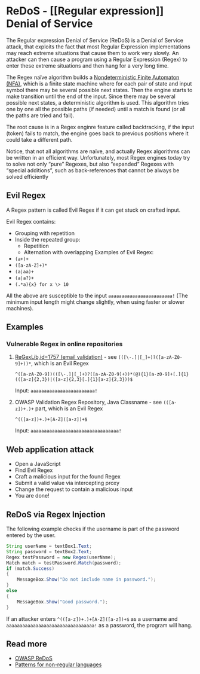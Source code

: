 # ReDoS - [[Regular expression]] Denial of Service

The Regular expression Denial of Service (ReDoS) is a Denial of Service attack, that exploits the fact that most Regular Expression implementations may reach extreme situations that cause them to work very slowly. An attacker can then cause a program using a Regular Expression (Regex) to enter these extreme situations and then hang for a very long time.

The Regex naïve algorithm builds a [Nondeterministic Finite Automaton (NFA)](https://en.wikipedia.org/wiki/Nondeterministic_finite_state_machine), which is a finite state machine where for each pair of state and input symbol there may be several possible next states. Then the engine starts to make transition until the end of the input. Since there may be several possible next states, a deterministic algorithm is used. This algorithm tries one by one all the possible paths (if needed) until a match is found (or all the paths are tried and fail).

The root cause is in a Regex enginre feature called backtracking, if the input (token) fails to match, the engine goes back to previous positions where it could take a different path.

Notice, that not all algorithms are naïve, and actually Regex algorithms can be written in an efficient way. Unfortunately, most Regex engines today try to solve not only “pure” Regexes, but also “expanded” Regexes with “special additions”, such as back-references that cannot be always be solved efficiently

## Evil Regex

A Regex pattern is called Evil Regex if it can get stuck on crafted input.

Evil Regex contains:
- Grouping with repetition
- Inside the repeated group:
  - Repetition
  - Alternation with overlapping
Examples of Evil Regex:
- `(a+)+`
- `([a-zA-Z]+)*`
- `(a|aa)+`
- `(a|a?)+`
- `(.*a){x} for x \> 10`

All the above are susceptible to the input `aaaaaaaaaaaaaaaaaaaaaaaa!` (The minimum input length might change slightly, when using faster or slower machines).

## Examples

### Vulnerable Regex in online repositories

1. [ReGexLib,id=1757 (email validation)](https://regexlib.com/REDetails.aspx?regexp_id=1757&AspxAutoDetectCookieSupport=1) - see `(([\-.]|[_]+)?([a-zA-Z0-9]+))*`, which is an Evil Regex
    
    `^([a-zA-Z0-9])(([\-.]|[_]+)?([a-zA-Z0-9]+))*(@){1}[a-z0-9]+[.]{1}(([a-z]{2,3})|([a-z]{2,3}[.]{1}[a-z]{2,3}))$`

    Input: `aaaaaaaaaaaaaaaaaaaaaaaa!`

2. OWASP Validation Regex Repository, Java Classname - see `(([a-z])+.)+` part, which is an Evil Regex
    
    `^(([a-z])+.)+[A-Z]([a-z])+$`
    
    Input: `aaaaaaaaaaaaaaaaaaaaaaaaaaaaaaaaa!`

## Web application attack

- Open a JavaScript
- Find Evil Regex
- Craft a malicious input for the found Regex
- Submit a valid value via intercepting proxy
- Change the request to contain a malicious input
- You are done!

## ReDoS via Regex Injection

The following example checks if the username is part of the password entered by the user.

```java
String userName = textBox1.Text;
String password = textBox2.Text;
Regex testPassword = new Regex(userName);
Match match = testPassword.Match(password);
if (match.Success)
{
    MessageBox.Show("Do not include name in password.");
}
else
{
    MessageBox.Show("Good password.");
}
```

If an attacker enters `^(([a-z])+.)+[A-Z]([a-z])+$` as a username and `aaaaaaaaaaaaaaaaaaaaaaaaaaaaaaaaa!` as a password, the program will hang.

## Read more

- [OWASP ReDoS](https://owasp.org/www-community/attacks/Regular_expression_Denial_of_Service_-_ReDoS)
- [Patterns for non-regular languages](https://en.wikipedia.org/wiki/Regular_expression#Patterns_for_non-regular_languages)